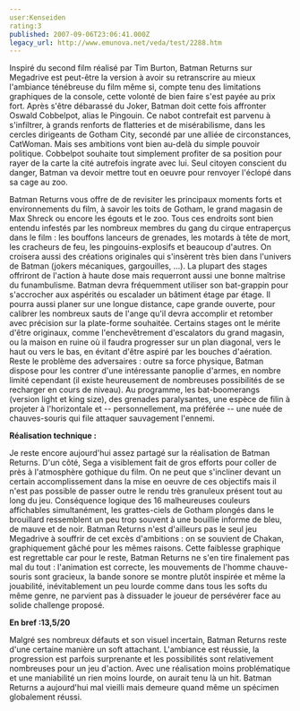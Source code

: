```yaml
---
user:Kenseiden
rating:3
published: 2007-09-06T23:06:41.000Z
legacy_url: http://www.emunova.net/veda/test/2288.htm
---
```

Inspiré du second film réalisé par Tim Burton, Batman Returns sur Megadrive est peut-être la version à avoir su retranscrire au mieux l'ambiance ténébreuse du film même si, compte tenu des limitations graphiques de la console, cette volonté de bien faire s'est payée au prix fort. Après s'être débarassé du Joker, Batman doit cette fois affronter Oswald Cobbelpot, alias le Pingouin. Ce nabot contrefait est parvenu à s'infiltrer, à grands renforts de flatteries et de misérabilisme, dans les cercles dirigeants de Gotham City, secondé par une alliée de circonstances, CatWoman. Mais ses ambitions vont bien au-delà du simple pouvoir politique. Cobbelpot souhaite tout simplement profiter de sa position pour rayer de la carte la cité autrefois ingrate avec lui. Seul citoyen conscient du danger, Batman va devoir mettre tout en oeuvre pour renvoyer l'éclopé dans sa cage au zoo.  

  

Batman Returns vous offre de de revisiter les principaux moments forts et environnements du film, à savoir les toits de Gotham, le grand magasin de Max Shreck ou encore les égouts et le zoo. Tous ces endroits sont bien entendu infestés par les nombreux membres du gang du cirque entraperçus dans le film : les bouffons lanceurs de grenades, les motards à tête de mort, les cracheurs de feu, les pingouins-explosifs et beaucoup d'autres. On croisera aussi des créations originales qui s'insèrent très bien dans l'univers de Batman (jokers mécaniques, gargouilles, ...). La plupart des stages offriront de l'action à haute dose mais requerront aussi une bonne maîtrise du funambulisme. Batman devra fréquemment utiliser son bat-grappin pour s'accrocher aux aspérités ou escalader un bâtiment étage par étage. Il pourra aussi planer sur une longue distance, cape grande ouverte, pour calibrer les nombreux sauts de l'ange qu'il devra accomplir et retomber avec précision sur la plate-forme souhaitée. Certains stages ont le mérite d'être originaux, comme l'enchevêtrement d'escalators du grand magasin, ou la maison en ruine où il faudra progresser sur un plan diagonal, vers le haut ou vers le bas, en évitant d'être aspiré par les bouches d'aération. Reste le problème des adversaires : outre sa force physique, Batman dispose pour les contrer d'une intéressante panoplie d'armes, en nombre limité cependant (il existe heureusement de nombreuses possibilités de se recharger en cours de niveau). Au programme, les bat-boomerangs (version light et king size), des grenades paralysantes, une espèce de filin à projeter à l'horizontale et -- personnellement, ma préférée -- une nuée de chauves-souris qui file attaquer sauvagement l'ennemi.  

  

**Réalisation technique :**  

Je reste encore aujourd'hui assez partagé sur la réalisation de Batman Returns. D'un côté, Sega a visiblement fait de gros efforts pour coller de près à l'atmosphère gothique du film. On ne peut que s'incliner devant un certain accomplissement dans la mise en oeuvre de ces objectifs mais il n'est pas possible de passer outre le rendu très granuleux présent tout au long du jeu. Conséquence logique des 16 malheureuses couleurs affichables simultanément, les grattes-ciels de Gotham plongés dans le brouillard ressemblent un peu trop souvent à une bouillie informe de bleu, de mauve et de noir. Batman Returns n'est d'ailleurs pas le seul jeu Megadrive à souffrir de cet excès d'ambitions : on se souvient de Chakan, graphiquement gâché pour les mêmes raisons. Cette faiblesse graphique est regrettable car pour le reste, Batman Returns ne s'en tire finalement pas mal du tout : l'animation est correcte, les mouvements de l'homme chauve-souris sont gracieux, la bande sonore se montre plutôt inspirée et même la jouabilité, inévitablement un peu lourde comme dans tous les softs du même genre, ne parvient pas à dissuader le joueur de persévérer face au solide challenge proposé.  

  

**En bref :13,5/20**  

Malgré ses nombreux défauts et son visuel incertain, Batman Returns reste d'une certaine manière un soft attachant. L'ambiance est réussie, la progression est parfois surprenante et les possibilités sont relativement nombreuses pour un jeu d'action. Avec une réalisation moins problématique et une maniabilité un rien moins lourde, on aurait tenu là un hit. Batman Returns a aujourd'hui mal vieilli mais demeure quand même un spécimen globalement réussi.